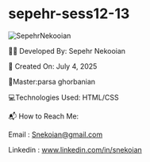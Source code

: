 # sepehr-sess12-13

![SepehrNekooian](https://github.com/user-attachments/assets/e659509f-ecdf-41cb-a911-d83ce77dd1bb)


👨‍💻 Developed By: Sepehr Nekooian


📅 Created On: July 4, 2025


💫Master:parsa ghorbanian


💻Technologies Used: HTML/CSS


📬 How to Reach Me:

Email : Snekoian@gmail.com

Linkedin : www.linkedin.com/in/snekoian
